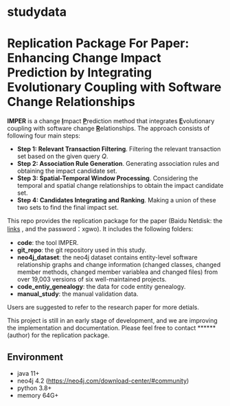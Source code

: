 # studydata
# Replication Package For Paper: Enhancing Change Impact Prediction by Integrating Evolutionary Coupling with Software Change Relationships

**IMPER** is a change <u>**I**</u>mpact <u>**P**</u>rediction method that integrates <u>**E**</u>volutionary coupling with software change <u>**R**</u>elationships. The approach consists of following four main steps:

+ **Step 1: Relevant Transaction Filtering**. Filtering the relevant transaction set based on the given query $Q$. 
+ **Step 2: Association Rule Generation**. Generating association rules and obtaining the impact candidate set.
+ **Step 3: Spatial-Temporal Window Processing**. Considering the temporal and spatial change relationships to obtain the impact candidate set.
+ **Step 4: Candidates Integrating and Ranking**. Making a union of these two sets to find the final impact set.

This repo provides the replication package for the paper (Baidu Netdisk: the [links](https://pan.baidu.com/s/1cwpj4-OMM5mOXhOdgWrV1Q ) , and the password：xgwo). It includes the following folders:

* **code**:  the tool IMPER.  
* **git_repo**: the git repository used in this study. 
* **neo4j_dataset**: the neo4j dataset contains entity-level software relationship graphs and change information (changed classes, changed member methods, changed member variablea and changed files) from over 19,003 versions of six well-maintained projects. 
* **code_entiy_genealogy**: the data for code entity genealogy.
* **manual_study**: the manual validation data.

Users are suggested to refer to the research paper for more detials. 

This project is still in an early stage of development, and we are improving the implementation and documentation. Please feel free to contact ******(author) for the replication package.

## Environment

- java 11+
- neo4j 4.2 (https://neo4j.com/download-center/#community)
- python 3.8+
- memory 64G+ 



